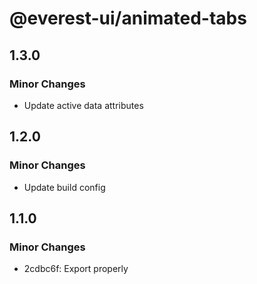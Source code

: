 # @everest-ui/animated-tabs

## 1.3.0

### Minor Changes

- Update active data attributes

## 1.2.0

### Minor Changes

- Update build config

## 1.1.0

### Minor Changes

- 2cdbc6f: Export properly
